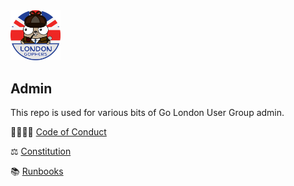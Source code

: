 <img src="GLUG-logo.jpeg" alt="drawing" width="80"/>

## Admin

This repo is used for various bits of Go London User Group admin.



👨‍👩‍👧‍👦  [Code of Conduct](https://golang.org/conduct)

⚖️  [Constitution](https://github.com/go-london-user-group/runbooks/wiki/legal/constitution)

📚  [Runbooks](https://github.com/go-london-user-group/admin/wiki)
